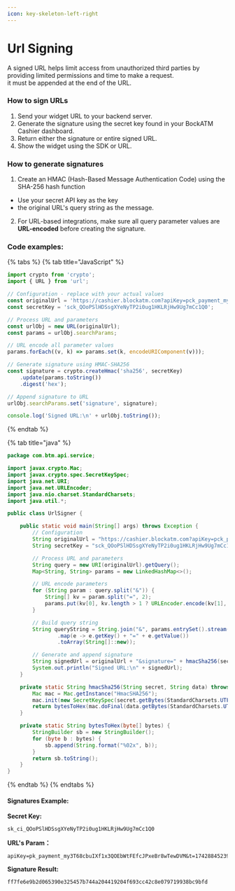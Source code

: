 ```yaml
---
icon: key-skeleton-left-right
---
```


# Url Signing

A signed URL helps limit access from unauthorized third parties by providing limited permissions and time to make a request.\
it must be appended at the end of the URL.

### How to sign URLs

1. Send your widget URL to your backend server.
2. Generate the signature using the secret key found in your BockATM Cashier dashboard.
3. Return either the signature or entire signed URL.
4. Show the widget using the SDK or URL.

### How to generate signatures

1. Create an HMAC (Hash-Based Message Authentication Code) using the SHA-256 hash function

* Use your secret API key as the key
* the original URL's query string as the message.

2. For URL-based integrations, make sure all query parameter values are **URL-encoded** before creating the signature.



### Code examples:

{% tabs %}
{% tab title="JavaScript" %}
```javascript
import crypto from 'crypto';
import { URL } from 'url';

// Configuration - replace with your actual values
const originalUrl = 'https://cashier.blockatm.com?apiKey=pck_payment_my3T68cbuIXf1x3QOEbWtFEfcJPxeBr8wTewDVM&currencyCode=eth&walletAddress=0xde0b295669a9fd93d5f28d9ec85e40f4cb697bae';
const secretKey = 'sck_QOoPSlHDSsgXYeNyTP2i0ug1HKLRjHw9Ug7mCc1Q0';

// Process URL and parameters
const urlObj = new URL(originalUrl);
const params = urlObj.searchParams;

// URL encode all parameter values
params.forEach((v, k) => params.set(k, encodeURIComponent(v)));

// Generate signature using HMAC-SHA256
const signature = crypto.createHmac('sha256', secretKey)
    .update(params.toString())
    .digest('hex');

// Append signature to URL
urlObj.searchParams.set('signature', signature);

console.log('Signed URL:\n' + urlObj.toString());
```
{% endtab %}

{% tab title="java" %}
```java
package com.btm.api.service;

import javax.crypto.Mac;
import javax.crypto.spec.SecretKeySpec;
import java.net.URI;
import java.net.URLEncoder;
import java.nio.charset.StandardCharsets;
import java.util.*;

public class UrlSigner {

    public static void main(String[] args) throws Exception {
        // Configuration
        String originalUrl = "https://cashier.blockatm.com?apiKey=pck_payment_my3T68cbuIXf1x3QOEbWtFEfcJPxeBr8wTewDVM&currencyCode=eth&walletAddress=0xde0b295669a9fd93d5f28d9ec85e40f4cb697bae";
        String secretKey = "sck_QOoPSlHDSsgXYeNyTP2i0ug1HKLRjHw9Ug7mCc1Q0";

        // Process URL and parameters
        String query = new URI(originalUrl).getQuery();
        Map<String, String> params = new LinkedHashMap<>();

        // URL encode parameters
        for (String param : query.split("&")) {
            String[] kv = param.split("=", 2);
            params.put(kv[0], kv.length > 1 ? URLEncoder.encode(kv[1], StandardCharsets.UTF_8.name()) : "");
        }

        // Build query string
        String queryString = String.join("&", params.entrySet().stream()
                .map(e -> e.getKey() + "=" + e.getValue())
                .toArray(String[]::new));

        // Generate and append signature
        String signedUrl = originalUrl + "&signature=" + hmacSha256(secretKey, queryString);
        System.out.println("Signed URL:\n" + signedUrl);
    }

    private static String hmacSha256(String secret, String data) throws Exception {
        Mac mac = Mac.getInstance("HmacSHA256");
        mac.init(new SecretKeySpec(secret.getBytes(StandardCharsets.UTF_8), "HmacSHA256"));
        return bytesToHex(mac.doFinal(data.getBytes(StandardCharsets.UTF_8)));
    }

    private static String bytesToHex(byte[] bytes) {
        StringBuilder sb = new StringBuilder();
        for (byte b : bytes) {
            sb.append(String.format("%02x", b));
        }
        return sb.toString();
    }
}
```
{% endtab %}
{% endtabs %}







#### Signatures Example:

**Secret Key:**

```
sk_ci_QOoPSlHDSsgXYeNyTP2i0ug1HKLRjHw9Ug7mCc1Q0
```



**URL's Param：**

```
apiKey=pk_payment_my3T68cbuIXf1x3QOEbWtFEfcJPxeBr8wTewDVM&t=1742884523932&custNo=C86002201&orderNo=C202503225
```



**Signature Result:**&#x20;

```
ff7fe6e9b2d065390e325457b744a204419204f693cc42c8e079719938bc9bfd
```










